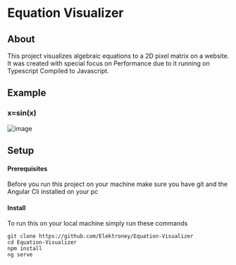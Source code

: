 # Equation Visualizer

## About
This project visualizes algebraic equations to a 2D pixel matrix on a website.
It was created with special focus on Performance due to it running on Typescript Compiled to Javascript.

## Example
### x=sin(x)
![image](https://user-images.githubusercontent.com/54000878/202876985-6873feb1-df59-437c-8df6-fcf0b36eddad.png)

## Setup
#### Prerequisites
Before you run this project on your machine make sure you have git and the Angular Cli installed on your pc
#### Install
To run this on your local machine simply run these commands
```
git clone https://github.com/Elektroney/Equation-Visualizer
cd Equation-Visualizer
npm install
ng serve
```
